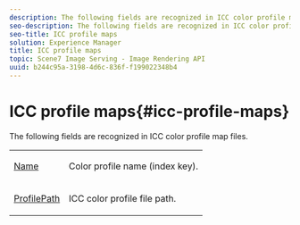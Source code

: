 ```yaml
---
description: The following fields are recognized in ICC color profile map files.
seo-description: The following fields are recognized in ICC color profile map files.
seo-title: ICC profile maps
solution: Experience Manager
title: ICC profile maps
topic: Scene7 Image Serving - Image Rendering API
uuid: b244c95a-3198-4d6c-836f-f199022348b4
---
```


# ICC profile maps{#icc-profile-maps}

The following fields are recognized in ICC color profile map files.

<table id="simpletable_91C7631EE91141DCB6EE70441BC724A9"> 
 <tr class="strow"> 
  <td class="stentry"> <p><span class="codeph"> <a href="../../../../../../is-api/image-catalog/image-serving-api-ref/c-image-catalog-reference/c-icc-profile-map-reference/r-name-icc.md#reference-9e7d3c8e35434981a3dfac66b8946cbe" type="reference" format="dita" scope="local"> Name</a></span> </p></td> 
  <td class="stentry"> <p>Color profile name (index key). </p></td> 
 </tr> 
 <tr class="strow"> 
  <td class="stentry"> <p><span class="codeph"> <a href="../../../../../../is-api/image-catalog/image-serving-api-ref/c-image-catalog-reference/c-icc-profile-map-reference/r-profilepath-icc.md#reference-d0db8b059a60437992fe1ae35761cb95" type="reference" format="dita" scope="local"> ProfilePath</a></span> </p> </td> 
  <td class="stentry"> <p>ICC color profile file path. </p></td> 
 </tr> 
</table>

